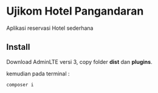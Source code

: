 # Ujikom Hotel Pangandaran
Aplikasi reservasi Hotel sederhana

## Install
Download AdminLTE versi 3, copy folder **dist** dan **plugins**.

kemudian pada terminal :

```
composer i
```
